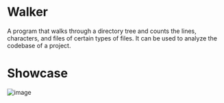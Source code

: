 # Walker
A program that walks through a directory tree and counts the lines, characters, and files of certain types of files. It can be used to analyze the codebase of a project.
# Showcase
![image](https://user-images.githubusercontent.com/81060842/231533489-0c5f4263-3186-4ee8-ac19-26aadb3c58bd.png)
